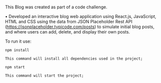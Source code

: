 
This Blog was created as part of a code challenge.

• Developed an interactive blog web application using React.js, JavaScript, HTML and CSS using the data from JSON Placeholder Rest API (https://jsonplaceholder.typicode.com/posts) to simulate initial blog posts, and where users can add, delete, and display their own posts.

To run it use:

    npm install

    This command will install all dependencies used in the project;

    npm start

    This command will start the project;

